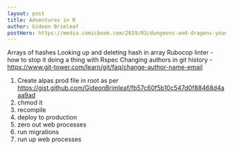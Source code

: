 ```yaml
---
layout: post
title: Adventures in R
author: Gideon Brimleaf
postHero: https://media.comicbook.com/2019/03/dungeons-and-dragons-young-adventurers-guides-top-1160838.jpeg
---
```


Arrays of hashes
Looking up and deleting hash in array
Rubocop linter - how to stop it doing a thing with Rspec
Changing authors in git history - https://www.git-tower.com/learn/git/faq/change-author-name-email

1. Create alpas prod file in root as per https://gist.github.com/GideonBrimleaf/fb57c60f5b10c547d0f88468d4aaa9ad
2. chmod it
3. recompile
4. deploy to production
5. zero out web processes
6. run migrations
7. run up web processes